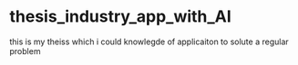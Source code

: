 # thesis_industry_app_with_AI
this is my theiss which i could knowlegde of applicaiton to solute a regular problem
